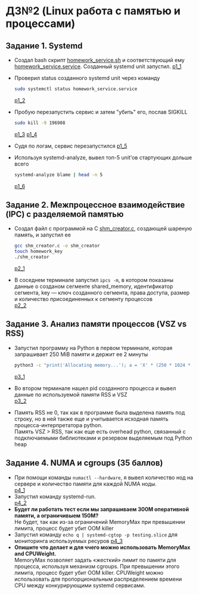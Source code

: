 # ДЗ№2 (Linux работа с памятью и процессами)

## Задание 1. Systemd

* Создал bash скрипт [homework_service.sh](./homework_service.sh) и соответствующий ему [homework_service.service](./homework_service.service). Созданный systemd unit запустил.
  [p1_1](./img/p1_1.png)
* Проверил status созданного systemd unit через команду  
  ```bash
  sudo systemctl status homework_service.service
  ```

  [p1_2](./img/p1_2.png)
* Пробую перезапустить сервис и затем "убить" его, послав SIGKILL  
  ```bash
  sudo kill -9 196908
  ```

  [p1_3](./img/p1_3.png)
  [p1_4](./img/p1_4.png)
* Судя по логам, сервис перезапустился 
  [p1_5](./img/p1_5.png)
* Используя systemd-analyze, вывел топ-5 unit’ов стартующих дольше всего  
  ```bash
  systemd-analyze blame | head -n 5
  ```

  [p1_6](./img/p1_6.png)


## Задание 2. Межпроцессное взаимодействие (IPC) с разделяемой памятью

* Создал файл с программой на C [shm_creator.c](./shm_creator.c), создающей  шареную память, и запустил ее  
  ```bash
  gcc shm_creator.c -o shm_creator
  touch homework_key
  ./shm_creator
  ```

  [p2_1](./img/p2_1.png)  
* В соседнем терминале запустил `ipcs -m`, в котором показаны данные о созданом сегменте shared_memory, идентификатор сегмента, key — ключ созданного сегмента, права доступа, размер и количество присоединенных к сегменту процессов  
  [p2_2](./img/p2_2.png)  

## Задание 3. Анализ памяти процессов (VSZ vs RSS) 

* Запустил программу на Python в первом терминале, которая запрашивает 250 MiB памяти и держит ее 2 минуты  
  ```bash
  python3 -c "print('Allocating memory...'); a = 'X' * (250 * 1024 * 1024); import time; print('Memory allocated. Sleeping...'); time.sleep(120);"
  ```

  [p3_1](./p3_1.png)
* Во втором терминале нашел pid созданного процесса и вывел данные по используемой памяти RSS и VSZ  
  [p3_2](./p3_2.png)
* Память RSS не 0, так как в программе была выделена память под строку, но в ней также еще и учитывается исходная память процесса-интерпретатора python.  
  Память VSZ > RSS, так как еще есть overhead python, связанный с подключаемыми библиотеками и резервом выделяемым под Python heap

## Задание 4. NUMA и cgroups (35 баллов)

* При помощи команды `numactl --hardware`, я вывел количество нод на сервере и количество памяти для каждой NUMA ноды.  
  [p4_1](./p4_1.png)
* Запустил команду systemd-run.  
  [p4_2](./p4_2.png)
* **Будет ли работать тест если мы запрашиваем 300М оперативной памяти, а ограничивыем 150М?**  
  Не будет, так как из-за ограничений MemoryMax при превышении лимита, процесс будет убит OOM killer
* Запустил команду `echo q | systemd-cgtop -p testing.slice` для мониторинга используемых ресуров
  [p4_3](./p4_3.png)
* **Опишите что делает и для ччего можно использовать MemoryMax and CPUWeight.**  
  MemoryMax позволяет задать «жесткий» лимит по памяти для процесса, используя механизм cgroups. При превышении этого лимита, процесс будет убит OOM killer.
CPUWeight можно использовать для пропорциональным распределением времени CPU между конкурирующими systemd сервисами. 